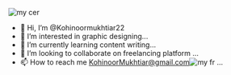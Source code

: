 ![my cer](https://user-images.githubusercontent.com/106024814/169702421-b9bd27db-c6e4-4adb-803f-455912f7ed95.jpg)
- 👋 Hi, I’m @Kohinoormukhtiar22
- 👀 I’m interested in graphic designing...
- 🌱 I’m currently learning content writing...
- 💞️ I’m looking to collaborate on freelancing platform ...
- 📫 How to reach me KohinoorMukhtiar@gmail.com![my fr](https://user-images.githubusercontent.com/106024814/169702322-3527e8c2-8292-47ee-b81e-d89bca3bb914.jpg)
...

<!---
Kohinoormukhtiar22/Kohinoormukhtiar22 is a ✨ special ✨ repository because its `README.md` (this file) appears on your GitHub profile.
You can click the Preview link to take a look at your changes.
--->
